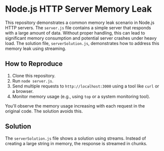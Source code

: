# Node.js HTTP Server Memory Leak

This repository demonstrates a common memory leak scenario in Node.js HTTP servers.  The `server.js` file contains a simple server that responds with a large amount of data.  Without proper handling, this can lead to significant memory consumption and potential server crashes under heavy load.  The solution file, `serverSolution.js`, demonstrates how to address this memory leak using streaming.

## How to Reproduce

1. Clone this repository.
2. Run `node server.js`.
3. Send multiple requests to `http://localhost:3000` using a tool like `curl` or a browser.
4. Monitor memory usage (e.g., using `top` or a system monitoring tool).

You'll observe the memory usage increasing with each request in the original code. The solution avoids this.

## Solution

The `serverSolution.js` file shows a solution using streams. Instead of creating a large string in memory, the response is streamed in chunks.